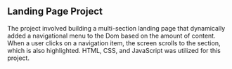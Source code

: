 ## Landing Page Project
The project involved building a multi-section landing page that dynamically added a navigational menu to the Dom based on the amount of content. When a user clicks on a navigation item, the screen scrolls to the section, which is also highlighted. HTML, CSS, and JavaScript was utilized for this project.
